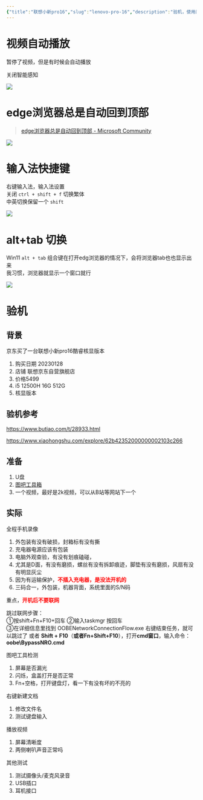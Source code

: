 ```yaml
---
{"title":"联想小新pro16","slug":"lenovo-pro-16","description":"验机，使用问题","author":"six","created":"2023-04-10","updated":"2023-09-02","cover":"https://picsum.photos/720/400","tags":["QA"],"categories":["default"],"dg-publish":true,"permalink":"/default/lenovo-pro-16/","dgPassFrontmatter":true}
---
```


# 视频自动播放

暂停了视频，但是有时候会自动播放

关闭智能感知

![](https://s.sixmillions.cn/img/2023/02/02/215517rtwt.png)

# edge浏览器总是自动回到顶部

> [edge浏览器总是自动回到顶部 - Microsoft Community](https://answers.microsoft.com/zh-hans/microsoftedge/forum/all/edge%E6%B5%8F%E8%A7%88%E5%99%A8%E6%80%BB%E6%98%AF/6ed8bf5c-6029-4325-9d8d-b4af4a7aa6af)

![](https://s.sixmillions.cn/img/2023/02/08/221234yl9j.png)

# 输入法快捷键

右键输入法，输入法设置  
关闭 `ctrl + shift + f` 切换繁体  
中英切换保留一个 `shift`

![](https://s.sixmillions.cn/img/2023/02/08/211457evpt.png)

# alt+tab 切换

Win11 `alt + tab` 组合键在打开edg浏览器的情况下，会将浏览器tab也也显示出来  
我习惯，浏览器就显示一个窗口就行

![](https://s.sixmillions.cn/img/2023/02/08/211257c5mr.png)

# 验机

## 背景

京东买了一台联想小新pro16酷睿核显版本

1. 购买日期 20230128
2. 店铺 联想京东自营旗舰店
3. 价格5499
4. i5 12500H 16G 512G
5. 核显版本

## 验机参考

https://www.butiao.com/t/28933.html

https://www.xiaohongshu.com/explore/62b42352000000002103c266

## 准备

1. U盘
2. [图吧工具箱](http://www.tbtool.cn/)
3. 一个视频，最好是2k视频，可以从B站等网站下一个

## 实际

全程手机录像

1. 外包装有没有破损，封箱标有没有撕
2. 充电器电源应该有包装
3. 电脑外观查验，有没有划痕磕碰，
4. 尤其是D面，有没有磨损，螺丝有没有拆卸痕迹，脚垫有没有磨损，风扇有没有明显灰尘
5. 因为有运输保护，<span style="font-weight: bold; color: red">不插入充电器，是没法开机的</span>
6. 三码合一，外包装，机器背面，系统里面的S/N码

重点，<span style="font-weight: bold; color: red">开机后不要联网</span>

跳过联网步骤：  
①按shift+Fn+F10+回车
②输入taskmgr 按回车  
③在详细信息里找到 OOBENetworkConnectionFlow.exe 右键结束任务，就可以跳过了
或者
**Shift + F10**（**或者Fn+Shift+F10**），打开**cmd窗口**，输入命令：**oobe\BypassNRO.cmd**

图吧工具检测

1. 屏幕是否漏光
2. 闪烁，盒盖打开是否正常
3. Fn+空格，打开键盘灯，看一下有没有坏的不亮的

右键新建文档

1. 修改文件名
2. 测试键盘输入

播放视频

1. 屏幕清晰度
2. 两侧喇叭声音正常吗

其他测试

1. 测试摄像头/麦克风录音
2. USB插口
3. 耳机接口

